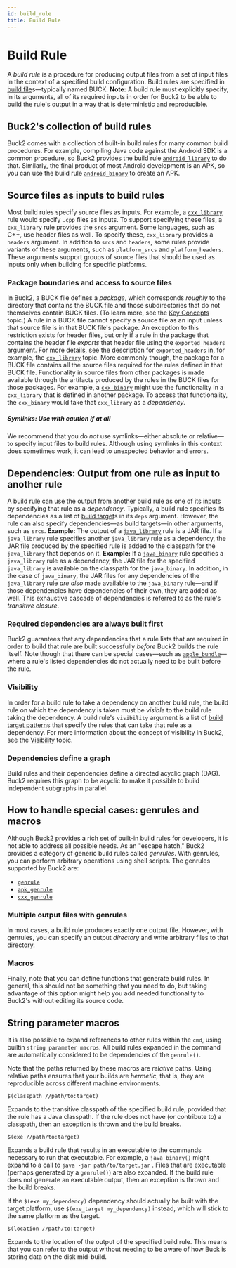 ```yaml
---
id: build_rule
title: Build Rule
---
```


# Build Rule

A _build rule_ is a procedure for producing output files from a set of input
files in the context of a specified build configuration. Build rules are
specified in [build file](build_file.md)s—typically named BUCK. **Note:** A
build rule must explicitly specify, in its arguments, all of its required inputs
in order for Buck2 to be able to build the rule's output in a way that is
deterministic and reproducible.

## Buck2's collection of build rules

Buck2 comes with a collection of built-in build rules for many common build
procedures. For example, compiling Java code against the Android SDK is a common
procedure, so Buck2 provides the build rule
[`android_library`](../../prelude/globals#android_library) to do that.
Similarly, the final product of most Android development is an APK, so you can
use the build rule [`android_binary`](../../prelude/globals#android_binary) to
create an APK.

## Source files as inputs to build rules

Most build rules specify source files as inputs. For example, a
[`cxx_library`](../../prelude/globals#cxx_library) rule would specify `.cpp`
files as inputs. To support specifying these files, a `cxx_library` rule
provides the `srcs` argument. Some languages, such as C++, use header files as
well. To specify these, `cxx_library` provides a `headers` argument. In addition
to `srcs` and `headers`, some rules provide variants of these arguments, such as
`platform_srcs` and `platform_headers`. These arguments support groups of source
files that should be used as inputs only when building for specific platforms.

### Package boundaries and access to source files

In Buck2, a BUCK file defines a _package_, which corresponds _roughly_ to the
directory that contains the BUCK file and those subdirectories that do not
themselves contain BUCK files. (To learn more, see the
[Key Concepts](key_concepts.md) topic.) A rule in a BUCK file cannot specify a
source file as an input unless that source file is in that BUCK file's package.
An exception to this restriction exists for header files, but only if a rule in
the package that contains the header file _exports_ that header file using the
`exported_headers` argument. For more details, see the description for
`exported_headers` in, for example, the
[`cxx_library`](../../prelude/globals#cxx_library) topic. More commonly though,
the package for a BUCK file contains all the source files required for the rules
defined in that BUCK file. Functionality in source files from other packages is
made available through the artifacts produced by the rules in the BUCK files for
those packages. For example, a [`cxx_binary`](../../prelude/globals/#cxx_binary)
might use the functionality in a `cxx_library` that is defined in another
package. To access that functionality, the `cxx_binary` would take that
`cxx_library` as a _dependency_.

##### Symlinks: Use with caution if at all

We recommend that you do _not_ use symlinks—either absolute or relative—to
specify input files to build rules. Although using symlinks in this context does
sometimes work, it can lead to unexpected behavior and errors.

## Dependencies: Output from one rule as input to another rule

A build rule can use the output from another build rule as one of its inputs by
specifying that rule as a _dependency_. Typically, a build rule specifies its
dependencies as a list of [build target](build_target.md)s in its `deps`
argument. However, the rule can also specify dependencies—as build targets—in
other arguments, such as `srcs`. **Example:** The output of a
[`java_library`](../../prelude/globals/#java_library) rule is a JAR file. If a
`java_library` rule specifies another `java_library` rule as a dependency, the
JAR file produced by the specified rule is added to the classpath for the
`java_library` that depends on it. **Example:** If a
[`java_binary`](../../prelude/globals/#java_binary) rule specifies a
`java_library` rule as a dependency, the JAR file for the specified
`java_library` is available on the classpath for the `java_binary`. In addition,
in the case of `java_binary`, the JAR files for any dependencies of the
`java_library` rule _are also_ made available to the `java_binary` rule—and if
those dependencies have dependencies of their own, they are added as well. This
exhaustive cascade of dependencies is referred to as the rule's _transitive
closure_.

### Required dependencies are always built first

Buck2 guarantees that any dependencies that a rule lists that are required in
order to build that rule are built successfully _before_ Buck2 builds the rule
itself. Note though that there can be special cases—such as
[`apple_bundle`](../../prelude/globals/#apple_bundle)—where a rule's listed
dependencies do not actually need to be built before the rule.

### Visibility

In order for a build rule to take a dependency on another build rule, the build
rule on which the dependency is taken must be _visible_ to the build rule taking
the dependency. A build rule's `visibility` argument is a list of
[build target pattern](target_pattern.md)s that specify the rules that can take
that rule as a dependency. For more information about the concept of visibility
in Buck2, see the [Visibility](visibility.md) topic.

### Dependencies define a graph

Build rules and their dependencies define a directed acyclic graph (DAG). Buck2
requires this graph to be acyclic to make it possible to build independent
subgraphs in parallel.

## How to handle special cases: genrules and macros

Although Buck2 provides a rich set of built-in build rules for developers, it is
not able to address all possible needs. As an "escape hatch," Buck2 provides a
category of generic build rules called _genrules_. With genrules, you can
perform arbitrary operations using shell scripts. The genrules supported by
Buck2 are:

- [`genrule`](../../prelude/globals/#genrule)
- [`apk_genrule`](../../prelude/globals/#apk_genrule)
- [`cxx_genrule`](../../prelude/globals/#cxx_genrule)

### Multiple output files with genrules

In most cases, a build rule produces exactly one output file. However, with
genrules, you can specify an output _directory_ and write arbitrary files to
that directory.

### Macros

Finally, note that you can define functions that generate build rules. In
general, this should not be something that you need to do, but taking advantage
of this option might help you add needed functionality to Buck2's without
editing its source code.

## String parameter macros

It is also possible to expand references to other rules within the `cmd`, using
builtin `string parameter macros`. All build rules expanded in the command are
automatically considered to be dependencies of the `genrule()`.

Note that the paths returned by these macros are _relative_ paths. Using
relative paths ensures that your builds are _hermetic_, that is, they are
reproducible across different machine environments.

`$(classpath //path/to:target)`

Expands to the transitive classpath of the specified build rule, provided that
the rule has a Java classpath. If the rule does not have (or contribute to) a
classpath, then an exception is thrown and the build breaks.

`$(exe //path/to:target)`

Expands a build rule that results in an executable to the commands necessary to
run that executable. For example, a `java_binary()` might expand to a call to
`java -jar path/to/target.jar` . Files that are executable (perhaps generated by
a `genrule()`) are also expanded. If the build rule does not generate an
executable output, then an exception is thrown and the build breaks.

If the `$(exe my_dependency)` dependency should actually be built with the
target platform, use `$(exe_target my_dependency)` instead, which will stick to
the same platform as the target.

`$(location //path/to:target)`

Expands to the location of the output of the specified build rule. This means
that you can refer to the output without needing to be aware of how Buck is
storing data on the disk mid-build.

```

```
